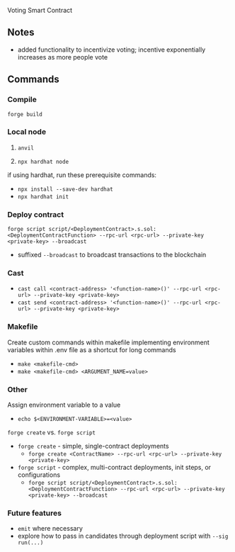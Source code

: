 Voting Smart Contract

## Notes
- added functionality to incentivize voting; incentive exponentially increases as more people vote

## Commands

### Compile
`forge build`

### Local node
1. `anvil`

2. `npx hardhat node`

if using hardhat, run these prerequisite commands:
- `npx install --save-dev hardhat`
- `npx hardhat init`

### Deploy contract

`forge script script/<DeploymentContract>.s.sol:<DeploymentContractFunction> --rpc-url <rpc-url> --private-key <private-key> --broadcast`
- suffixed `--broadcast` to broadcast transactions to the blockchain

### Cast

- `cast call <contract-address> '<function-name>()' --rpc-url <rpc-url> --private-key <private-key>`
- `cast send <contract-address> '<function-name>()' --rpc-url <rpc-url> --private-key <private-key>`

### Makefile

Create custom commands within makefile implementing environment variables within .env file as a shortcut for long commands
- `make <makefile-cmd>`
- `make <makefile-cmd> <ARGUMENT_NAME=value>`

### Other

Assign environment variable to a value
- `echo $<ENVIRONMENT-VARIABLE>=<value>`

`forge create` vs. `forge script`
- `forge create` - simple, single-contract deployments
    - `forge create <ContractName> --rpc-url <rpc-url> --private-key <private-key>`
- `forge script` - complex, multi-contract deployments, init steps, or configurations
    - `forge script script/<DeploymentContract>.s.sol:<DeploymentContractFunction> --rpc-url <rpc-url> --private-key <private-key> --broadcast`

### Future features

- `emit` where necessary
- explore how to pass in candidates through deployment script with `--sig run(...)`
